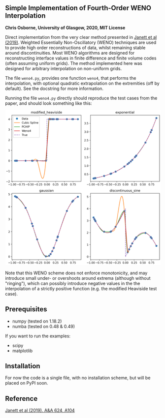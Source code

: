 ## Simple Implementation of Fourth-Order WENO Interpolation
**Chris Osborne, University of Glasgow, 2020, MIT License**

Direct implementation from the very clear method presented in [Janett et al (2019)](https://ui.adsabs.harvard.edu/abs/2019A%26A...624A.104J/abstract).
Weighted Essentially Non-Oscillatory (WENO) techniques are used to provide high order reconstructions of data, whilst remaining stable around discontinuities. Most WENO algorithms are designed for reconstructing interface values in finite difference and finite volume codes (often assuming uniform grids).
The method implemented here was designed for arbitrary interpolation on non-uniform grids.

The file `weno4.py`, provides one function `weno4`, that performs the interpolation, with optional quadratic extrapolation on the extremities (off by default).
See the docstring for more information.

Running the file `weno4.py` directly should reproduce the test cases from the paper, and should look something like this:

![Comparison of WENO4 against other interpolators on test cases](Interpolators.png)

Note that this WENO scheme does not enforce monotonicity, and may introduce small under- or overshoots around extrema (although without "ringing"), which can possibly introduce negative values in the the interpolation of a strictly positive function (e.g. the modified Heaviside test case).

## Prerequisites

- numpy (tested on 1.18.2)
- numba (tested on 0.48 & 0.49)

If you want to run the examples:
- scipy
- matplotlib

## Installation

For now the code is a single file, with no installation scheme, but will be placed on PyPI soon.

## Reference

[Janett et al (2019). A&A 624, A104](https://ui.adsabs.harvard.edu/abs/2019A%26A...624A.104J/abstract)
